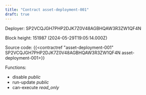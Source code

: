 ```yaml
---
title: "Contract asset-deployment-001"
draft: true
---
```

Deployer: SP2VCQJGH7PHP2DJK7Z0V48AGBHQAW3R3ZW1QF4N


 



Block height: 151987 (2024-05-29T19:05:14.000Z)

Source code: {{<contractref "asset-deployment-001" SP2VCQJGH7PHP2DJK7Z0V48AGBHQAW3R3ZW1QF4N asset-deployment-001>}}

Functions:

* disable _public_
* run-update _public_
* can-execute _read_only_
